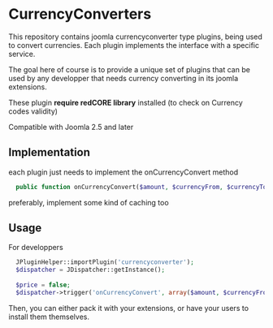 CurrencyConverters
==================

This repository contains joomla currencyconverter type plugins, being used to convert currencies.
Each plugin implements the interface with a specific service.

The goal here of course is to provide a unique set of plugins that can be used by any developper that needs currency converting in its joomla extensions.

These plugin **require redCORE library** installed (to check on Currency codes validity)

Compatible with Joomla 2.5 and later

Implementation
--------------
each plugin just needs to implement the onCurrencyConvert method
```php
  public function onCurrencyConvert($amount, $currencyFrom, $currencyTo, &$res)
```
preferably, implement some kind of caching too

Usage
-----
For developpers
```php
  JPluginHelper::importPlugin('currencyconverter');
  $dispatcher = JDispatcher::getInstance();
  
  $price = false;
  $dispatcher->trigger('onCurrencyConvert', array($amount, $currencyFrom, $currencyTo, &$price));
```

Then, you can either pack it with your extensions, or have your users to install them themselves.
